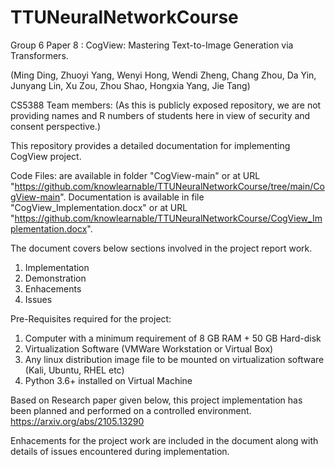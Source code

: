# TTUNeuralNetworkCourse
Group 6
Paper 8 : CogView: Mastering Text-to-Image Generation via Transformers.

(Ming Ding, Zhuoyi Yang, Wenyi Hong, Wendi Zheng, Chang Zhou, Da Yin, Junyang Lin, Xu Zou, Zhou Shao, Hongxia Yang, Jie Tang)

CS5388 Team members:
(As this is publicly exposed repository, we are not providing names and R numbers of students here in view of security and consent perspective.)

This repository provides a detailed documentation for implementing CogView project.

Code Files: are available in folder "CogView-main" or at URL "https://github.com/knowlearnable/TTUNeuralNetworkCourse/tree/main/CogView-main".
Documentation is available in file "CogView_Implementation.docx" or at URL "https://github.com/knowlearnable/TTUNeuralNetworkCourse/CogView_Implementation.docx".

The document covers below sections involved in the project report work.
1) Implementation
2) Demonstration
3) Enhacements
4) Issues


Pre-Requisites required for the project:
1) Computer with a minimum requirement of 8 GB RAM + 50 GB Hard-disk
2) Virtualization Software (VMWare Workstation or Virtual Box)
3) Any linux distribution image file to be mounted on virtualization software (Kali, Ubuntu, RHEL etc)
4) Python 3.6+ installed on Virtual Machine

Based on Research paper given below, this project implementation has been planned and performed on a controlled environment.
https://arxiv.org/abs/2105.13290

Enhacements for the project work are included in the document along with details of issues encountered during implementation.


